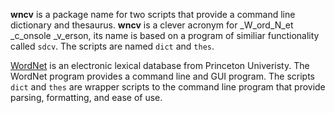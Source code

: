 __wncv__ is a package name for two scripts that provide a command line dictionary and thesaurus.  __wncv__ is a clever acronym for _W_ord_N_et _c_onsole _v_erson, its name is based on a program of similiar functionality called `sdcv`.  The scripts are named `dict` and `thes`.

[WordNet](http://wordnet.princeton.edu/) is an electronic lexical database from Princeton Univeristy.  The WordNet program provides a command line and GUI program.  The scripts `dict` and `thes` are wrapper scripts to the command line program that provide parsing, formatting, and ease of use.